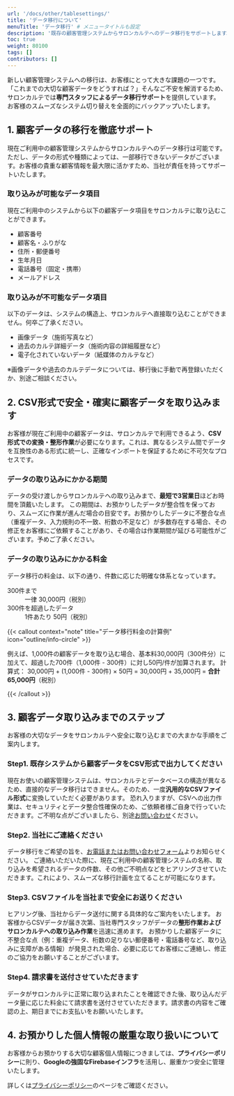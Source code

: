 ```yaml
---
url: '/docs/other/tablesettings/'
title: 'データ移行について'
menuTitle: 'データ移行' # メニュータイトルも設定
description: '既存の顧客管理システムからサロンカルテへのデータ移行をサポートします。CSV形式での顧客データ取り込み可否、料金、手順、期間、個人情報の安全な取り扱いについて詳しく解説。安心してスムーズなシステム移行を実現しましょう。'
toc: true
weight: 80100
tags: []
contributors: []
---
```


新しい顧客管理システムへの移行は、お客様にとって大きな課題の一つです。
「これまでの大切な顧客データをどうすれば？」そんなご不安を解消するため、サロンカルテでは**専門スタッフによるデータ移行サポート**を提供しています。
お客様のスムーズなシステム切り替えを全面的にバックアップいたします。

## 1. 顧客データの移行を徹底サポート

現在ご利用中の顧客管理システムからサロンカルテへのデータ移行は可能です。ただし、データの形式や種類によっては、一部移行できないデータがございます。お客様の貴重な顧客情報を最大限に活かすため、当社が責任を持ってサポートいたします。

### 取り込みが可能なデータ項目

現在ご利用中のシステムから以下の顧客データ項目をサロンカルテに取り込むことができます。

<ul>
  <li>顧客番号</li>
  <li>顧客名・ふりがな</li>
  <li>住所・郵便番号</li>
  <li>生年月日</li>
  <li>電話番号（固定・携帯）</li>
  <li>メールアドレス</li>
</ul>

### 取り込みが不可能なデータ項目

以下のデータは、システムの構造上、サロンカルテへ直接取り込むことができません。何卒ご了承ください。

<ul>
  <li>画像データ（施術写真など）</li>
  <li>過去のカルテ詳細データ（施術内容の詳細履歴など）</li>
  <li>電子化されていないデータ（紙媒体のカルテなど）</li>
</ul>
<p class="mt-3 text-muted">
  ※画像データや過去のカルテデータについては、移行後に手動で再登録いただくか、別途ご相談ください。
</p>

## 2. CSV形式で安全・確実に顧客データを取り込みます

お客様が現在ご利用中の顧客データは、サロンカルテで利用できるよう、**CSV形式での変換・整形作業**が必要になります。これは、異なるシステム間でデータを互換性のある形式に統一し、正確なインポートを保証するために不可欠なプロセスです。

### データの取り込みにかかる期間

データの受け渡しからサロンカルテへの取り込みまで、**最短で3営業日**ほどお時間を頂戴いたします。
この期間は、お預かりしたデータが整合性を保っており、スムーズに作業が進んだ場合の目安です。お預かりしたデータに不整合な点（重複データ、入力規則の不一致、桁数の不足など）が多数存在する場合、その修正をお客様にご依頼することがあり、その場合は作業期間が延びる可能性がございます。予めご了承ください。

### データの取り込みにかかる料金

データ移行の料金は、以下の通り、件数に応じた明確な体系となっています。

<dl class="basic">
  <dt>300件まで</dt>
  <dd>一律 30,000円（税別）</dd>
  <dt>300件を超過したデータ</dt>
  <dd>1件あたり 50円（税別）</dd>
</dl>

{{< callout context="note" title="データ移行料金の計算例" icon="outline/info-circle" >}}

例えば、1,000件の顧客データを取り込む場合、基本料30,000円（300件分）に加えて、超過した700件（1,000件 - 300件）に対し50円/件が加算されます。
計算式： 30,000円 + (1,000件 - 300件) × 50円 = 30,000円 + 35,000円 = **合計 65,000円**（税別）

{{< /callout >}}

## 3. 顧客データ取り込みまでのステップ

お客様の大切なデータをサロンカルテへ安全に取り込むまでの大まかな手順をご案内します。

### Step1. 既存システムから顧客データをCSV形式で出力してください

現在お使いの顧客管理システムは、サロンカルテとデータベースの構造が異なるため、直接的なデータ移行はできません。そのため、一度**汎用的なCSVファイル形式**に変換していただく必要があります。
恐れ入りますが、CSVへの出力作業は、セキュリティとデータ整合性確保のため、ご依頼者様ご自身で行っていただきます。ご不明な点がございましたら、別途[お問い合わせ](/docs/system/inquery/)ください。

### Step2. 当社にご連絡ください

データ移行をご希望の旨を、[お電話またはお問い合わせフォーム](/docs/system/inquery/)よりお知らせください。
ご連絡いただいた際に、現在ご利用中の顧客管理システムの名称、取り込みを希望されるデータの件数、その他ご不明点などをヒアリングさせていただきます。これにより、スムーズな移行計画を立てることが可能になります。

### Step3. CSVファイルを当社まで安全にお送りください

ヒアリング後、当社からデータ送付に関する具体的なご案内をいたします。
お客様からCSVデータが届き次第、当社専門スタッフがデータの**整形作業およびサロンカルテへの取り込み作業**を迅速に進めます。
お預かりした顧客データに不整合な点（例：重複データ、桁数の足りない郵便番号・電話番号など、取り込みに支障がある情報）が発見された場合、必要に応じてお客様にご連絡し、修正のご協力をお願いすることがございます。

### Step4. 請求書を送付させていただきます

データがサロンカルテに正常に取り込まれたことを確認できた後、取り込んだデータ量に応じた料金にて請求書を送付させていただきます。請求書の内容をご確認の上、期日までにお支払いをお願いいたします。

## 4. お預かりした個人情報の厳重な取り扱いについて

お客様からお預かりする大切な顧客個人情報につきましては、**プライバシーポリシー**に則り、**Googleの強固なFirebaseインフラ**を活用し、厳重かつ安全に管理いたします。

詳しくは[プライバシーポリシー](/docs/system/privacy/)のページをご確認ください。